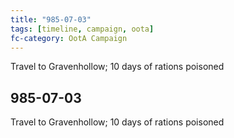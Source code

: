 ```yaml
---
title: "985-07-03"
tags: [timeline, campaign, oota]
fc-category: OotA Campaign
---
```

<span class='ob-timelines'
	data-date='985-07-03-00'
	data-title='Campaign: NAGA Adventures'
	data-class='orange'> Travel to Gravenhollow; 10 days of rations poisoned </span>
## 985-07-03
Travel to Gravenhollow; 10 days of rations poisoned

